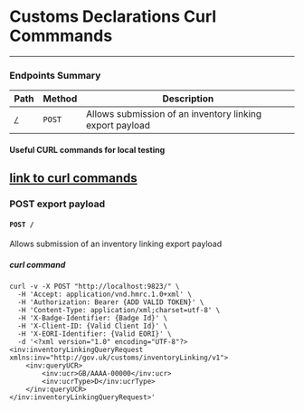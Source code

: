 # Customs Declarations Curl Commmands
---
### Endpoints Summary

| Path                                          | Method | Description                                |
|-----------------------------------------------|--------|--------------------------------------------|
| [`/`](#user-content-post-export-payload)      | `POST` | Allows submission of an inventory linking export payload |

#### Useful CURL commands for local testing
[link to curl commands](docs/curl-commands.md)
--- 
 
### POST export payload 
#### `POST /`
Allows submission of an inventory linking export payload
 
##### curl command
```
curl -v -X POST "http://localhost:9823/" \
  -H 'Accept: application/vnd.hmrc.1.0+xml' \
  -H 'Authorization: Bearer {ADD VALID TOKEN}' \
  -H 'Content-Type: application/xml;charset=utf-8' \
  -H 'X-Badge-Identifier: {Badge Id}' \
  -H 'X-Client-ID: {Valid Client Id}' \
  -H 'X-EORI-Identifier: {Valid EORI}' \
  -d '<?xml version="1.0" encoding="UTF-8"?>
<inv:inventoryLinkingQueryRequest xmlns:inv="http://gov.uk/customs/inventoryLinking/v1">
    <inv:queryUCR>
        <inv:ucr>GB/AAAA-00000</inv:ucr>
        <inv:ucrType>D</inv:ucrType>
    </inv:queryUCR>
</inv:inventoryLinkingQueryRequest>'
```

